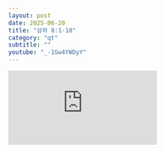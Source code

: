 ```yaml
---
layout: post
date: 2025-06-20
title: "삼하 8:1-18"
category: "qt"
subtitle: ""
youtube: "_-1Gw4YWDyY"
---
```


<div class="youtube margin-large">
    <iframe src="https://www.youtube.com/embed/_-1Gw4YWDyY" title="YouTube video player" frameborder="0" allow="accelerometer; autoplay; clipboard-write; encrypted-media; gyroscope; picture-in-picture; web-share" allowfullscreen></iframe>
</div>


